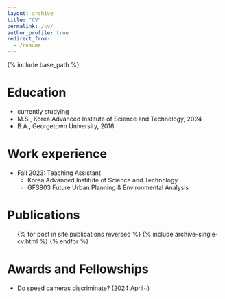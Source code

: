```yaml
---
layout: archive
title: "CV"
permalink: /cv/
author_profile: true
redirect_from:
  - /resume
---
```


{% include base_path %}

Education
======
* currently studying
* M.S., Korea Advanced Institute of Science and Technology, 2024
* B.A., Georgetown University, 2016



Work experience
======
* Fall 2023: Teaching Assistant
  * Korea Advanced Institute of Science and Technology
  * GFS803 Future Urban Planning & Environmental Analysis



Publications
======
  <ul>{% for post in site.publications reversed %}
    {% include archive-single-cv.html %}
  {% endfor %}</ul>


  
Awards and Fellowships
======
  * Do speed cameras discriminate? (2024 April~)
  
